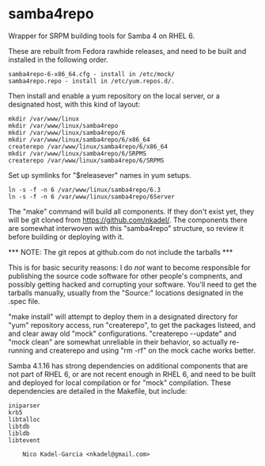 samba4repo
==========

Wrapper for SRPM building tools for Samba 4 on RHEL 6.

These are rebuilt from Fedora rawhide releases, and need to be built
and installed in the following order.

	samba4repo-6-x86_64.cfg - install in /etc/mock/
	samba4repo.repo - install in /etc/yum.repos.d/.

Then install and enable a yum repository on the local server, or a
designated host, with this kind of layout:

	mkdir /var/www/linux	  
	mkdir /var/www/linux/samba4repo
	mkdir /var/www/linux/samba4repo/6
	mkdir /var/www/linux/samba4repo/6/x86_64
	createrepo /var/www/linux/samba4repo/6/x86_64
	mkdir /var/www/linux/samba4repo/6/SRPMS
	createrepo /var/www/linux/samba4repo/6/SRPMS

Set up symlinks for "$releasever" names in yum setups.

	ln -s -f -n 6 /var/www/linux/samba4repo/6.3
	ln -s -f -n 6 /var/www/linux/samba4repo/6Server

The "make" command will build all components. If they don't exist yet,
they will be git cloned from https://github.com/nkadel/. The
components there are somewhat interwoven with this "samba4repo"
structure, so review it before building or deploying with it.

*** NOTE: The git repos at github.com do not include the tarballs ***

This is for basic security reasons: I do *not* want to become
responsible for publishing the source code software for other people's
compnents, and possibly getting hacked and corrupting your
software. You'll need to get the tarballs manually, usually from the
"Source:" locations designated in the .spec file.

"make install" will attempt to deploy them in a designated directory
for "yum" repository access, run "createrepo", to get the packages
listeed, and and clear away old "mock" configurations. "createrepo
--update" and "mock clean" are somewhat unreliable in their behavior,
so actually re-running and createrepo and using "rm -rf" on the mock
cache works better.

Samba 4.1.16 has strong dependencies on additional components that are
not part of RHEL 6, or are not recent enough in RHEL 6, and need to be
built and deployed for local compilation or for "mock"
compilation. These dependencies are detailed in the Makefile, but
include:

    iniparser
    krb5
    libtalloc
    libtdb
    libldb
    libtevent

		Nico Kadel-Garcia <nkadel@gmail.com>
